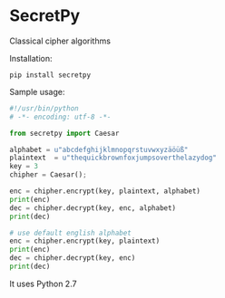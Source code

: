 # SecretPy

Classical cipher algorithms


Installation:
```
pip install secretpy
```

Sample usage:

```python
#!/usr/bin/python
# -*- encoding: utf-8 -*-

from secretpy import Caesar

alphabet = u"abcdefghijklmnopqrstuvwxyzäöüß"
plaintext  = u"thequickbrownfoxjumpsoverthelazydog"
key = 3
chipher = Caesar();

enc = chipher.encrypt(key, plaintext, alphabet)
print(enc)
dec = chipher.decrypt(key, enc, alphabet)
print(dec)

# use default english alphabet
enc = chipher.encrypt(key, plaintext)
print(enc)
dec = chipher.decrypt(key, enc)
print(dec)
```

It uses Python 2.7
